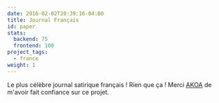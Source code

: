 ```yaml
---
date: 2016-02-02T20:39:16-04:00
title: Journal Français
id: paper
stats:
  backend: 75
  frontend: 100
project_tags:
  - france
weight: 1
---
```


Le plus célèbre journal satirique français ! Rien que ça ! Merci [AKOA](https://www.akoa.fr/) de m'avoir fait confiance sur ce projet.